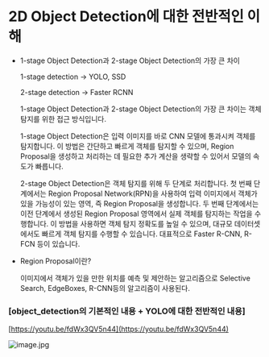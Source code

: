 # 2D Object Detection에 대한 전반적인 이해

- 1-stage Object Detection과 2-stage Object Detection의 가장 큰 차이
    
    1-stage detection → YOLO, SSD
    
    2-stage detection → Faster RCNN
    
    1-stage Object Detection과 2-stage Object Detection의 가장 큰 차이는 객체 탐지를 위한 접근 방식입니다.
    
    1-stage Object Detection은 입력 이미지를 바로 CNN 모델에 통과시켜 객체를 탐지합니다. 이 방법은 간단하고 빠르게 객체를 탐지할 수 있으며, Region Proposal을 생성하고 처리하는 데 필요한 추가 계산을 생략할 수 있어서 모델의 속도가 빠릅니다. 
    
    2-stage Object Detection은 객체 탐지를 위해 두 단계로 처리합니다. 첫 번째 단계에서는 Region Proposal Network(RPN)을 사용하여 입력 이미지에서 객체가 있을 가능성이 있는 영역, 즉 Region Proposal을 생성합니다. 두 번째 단계에서는 이전 단계에서 생성된 Region Proposal 영역에서 실제 객체를 탐지하는 작업을 수행합니다. 이 방법을 사용하면 객체 탐지 정확도를 높일 수 있으며, 대규모 데이터셋에서도 빠르게 객체 탐지를 수행할 수 있습니다. 대표적으로 Faster R-CNN, R-FCN 등이 있습니다.
    
- Region Proposal이란?
    
     이미지에서 객체가 있을 만한 위치를 예측 및 제안하는 알고리즘으로 Selective Search, EdgeBoxes, R-CNN등의 알고리즘이 사용된다.
    

### [object_detection의 기본적인 내용 + YOLO에 대한 전반적인 내용]

[https://youtu.be/fdWx3QV5n44](https://youtu.be/fdWx3QV5n44)

 

![image.jpg](https://s3-us-west-2.amazonaws.com/secure.notion-static.com/11298a31-ec05-48cb-8f4f-6b7190ad6fcd/YOLO-1.jpg)


